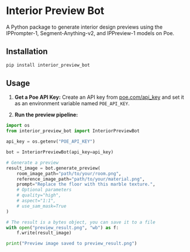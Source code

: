 # Interior Preview Bot

A Python package to generate interior design previews using the IPPrompter-1, Segment-Anything-v2, and IPPreview-1 models on Poe.

## Installation

```bash
pip install interior_preview_bot
```

## Usage

1.  **Get a Poe API Key:**
    Create an API key from [poe.com/api_key](https://poe.com/api_key) and set it as an environment variable named `POE_API_KEY`.

2.  **Run the preview pipeline:**

```python
import os
from interior_preview_bot import InteriorPreviewBot

api_key = os.getenv("POE_API_KEY")

bot = InteriorPreviewBot(api_key=api_key)

# Generate a preview
result_image = bot.generate_preview(
    room_image_path="path/to/your/room.png",
    reference_image_path="path/to/your/material.png",
    prompt="Replace the floor with this marble texture.",
    # Optional parameters
    # quality="high", 
    # aspect="1:1",
    # use_sam_mask=True
)

# The result is a bytes object, you can save it to a file
with open("preview_result.png", "wb") as f:
    f.write(result_image)

print("Preview image saved to preview_result.png")
```
